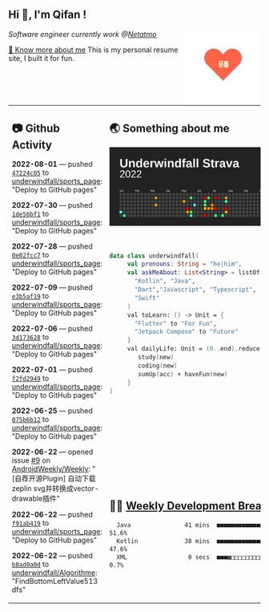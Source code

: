 <h2> Hi 👋, I'm Qifan ! </h2>
<a href="https://github.com/underwindfall/iBeats"><img align="right" width="150px" src="https://raw.githubusercontent.com/underwindfall/iBeats/main/files/heart.svg"/></a>
<p><em>Software engineer currently work @<a href="https://www.netatmo.com">Netatmo</a></em></p>
<p><a href="https://qifanyang.com/resume" target="_blank"> 🔭 Know more about me</a> This is my personal resume site, I built it for fun.</p>
<table><tr><td valign="top" rowspan="2">

 ## 📷 Github Activity
 <!-- githubActivity starts -->
  **2022-08-01** — pushed [`47224c05`](https://github.com/underwindfall/sports_page/commit/47224c0523942e00c95dd759d30dd298f4a4fb66) to [underwindfall/sports_page](https://api.github.com/repos/underwindfall/sports_page): "Deploy to GitHub pages"

  **2022-07-30** — pushed [`1de56bf1`](https://github.com/underwindfall/sports_page/commit/1de56bf1b65fa8f1ef1dbfbb745cbbe2cdd0a06d) to [underwindfall/sports_page](https://api.github.com/repos/underwindfall/sports_page): "Deploy to GitHub pages"

  **2022-07-28** — pushed [`0e02fcc7`](https://github.com/underwindfall/sports_page/commit/0e02fcc7f2844eaf463ebb47f9c7f02074839473) to [underwindfall/sports_page](https://api.github.com/repos/underwindfall/sports_page): "Deploy to GitHub pages"

  **2022-07-09** — pushed [`e3b5af19`](https://github.com/underwindfall/sports_page/commit/e3b5af19e8ed44058311a80d10ce679c41cac88b) to [underwindfall/sports_page](https://api.github.com/repos/underwindfall/sports_page): "Deploy to GitHub pages"

  **2022-07-06** — pushed [`3d173628`](https://github.com/underwindfall/sports_page/commit/3d173628e497ab3f1bce3df93c2c9708b76b1583) to [underwindfall/sports_page](https://api.github.com/repos/underwindfall/sports_page): "Deploy to GitHub pages"

  **2022-07-01** — pushed [`f2fd2949`](https://github.com/underwindfall/sports_page/commit/f2fd2949b183fa49d9bc990367387ee4e02f6ceb) to [underwindfall/sports_page](https://api.github.com/repos/underwindfall/sports_page): "Deploy to GitHub pages"

  **2022-06-25** — pushed [`075b6b12`](https://github.com/underwindfall/sports_page/commit/075b6b121be7c6b1e3113884bab8fed953ee7e45) to [underwindfall/sports_page](https://api.github.com/repos/underwindfall/sports_page): "Deploy to GitHub pages"

  **2022-06-22** — opened issue [#9](https://api.github.com/repos/AndroidWeekly/Weekly/issues/9) on [AndroidWeekly/Weekly](https://api.github.com/repos/AndroidWeekly/Weekly): "[自荐开源Plugin] 自动下载zeplin svg并转换成vector-drawable插件"

  **2022-06-22** — pushed [`f91ab419`](https://github.com/underwindfall/sports_page/commit/f91ab419c00224590bc9a57be6f9409c116a76bc) to [underwindfall/sports_page](https://api.github.com/repos/underwindfall/sports_page): "Deploy to GitHub pages"

  **2022-06-22** — pushed [`b8ad0a0d`](https://github.com/underwindfall/Algorithme/commit/b8ad0a0d0a90cc3463e2357327c9eb869762fbe9) to [underwindfall/Algorithme](https://api.github.com/repos/underwindfall/Algorithme): "FindBottomLeftValue513 dfs"
 <!-- githubActivity ends -->
 </td><td valign="top">

 ## 🌏 Something about me
 <!-- profile starts -->
 <a href="https://github.com/underwindfall" width="100%">
   <img src="https://github.com/underwindfall/GitHubPoster/blob/main/examples/strava.svg"/>
 </a>
 <br/>
 <br/>
 <br/>

 ```kotlin
 data class underwindfall(
      val pronouns: String = "he|him",
      val askMeAbout: List<String> = listOf(
        "Kotlin", "Java",
        "Dart","Javascript", "Typescript",
        "Swift"
      )
      val toLearn: () -> Unit = {
        "Flutter" to "For Fun",
        "Jetpack Compose" to "Future"
      }
      val dailyLife: Unit = (0..end).reduce { acc, new ->
         study(new)
         coding(new)
         sumUp(acc) + haveFun(new)
      }
 )
 ```
 <!-- profile ends -->
 </td></tr><tr><td valign="top">

 ## 🏊‍♂️ <a href="https://gist.github.com/underwindfall/377ee88ba1fabd1e93516e48ca9c61eb" target="_blank">Weekly Development Breakdown</a>
  <!-- codeTime starts -->
  ```text
    Java               41 mins  ■■■■■■■■■■■■■■■▦□□□□□□□□  51.6%
    Kotlin             38 mins  ■■■■■■■■■■■■■■■□□□□□□□□□  47.6%
    XML                 0 secs  ■■■▦□□□□□□□□□□□□□□□□□□□□   0.7%
  ```
  <!-- codeTime starts -->
  </td></tr></table>